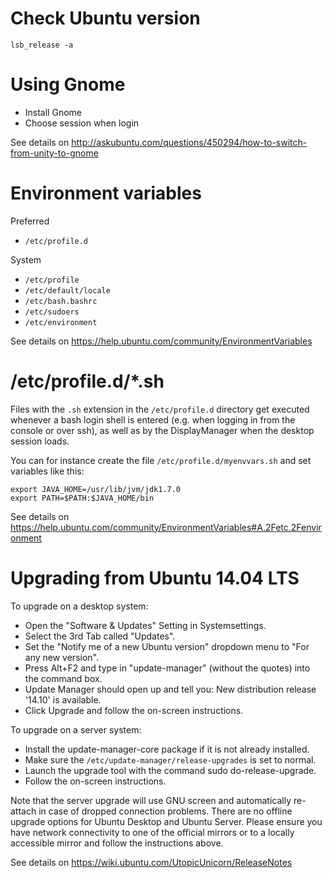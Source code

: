 # Check Ubuntu version

    lsb_release -a

# Using Gnome
	
* Install Gnome
* Choose session when login

See details on <http://askubuntu.com/questions/450294/how-to-switch-from-unity-to-gnome>

# Environment variables

Preferred

* `/etc/profile.d`
 
System

* `/etc/profile`
* `/etc/default/locale`
* `/etc/bash.bashrc`
* `/etc/sudoers`
* `/etc/environment`

See details on <https://help.ubuntu.com/community/EnvironmentVariables> 


# /etc/profile.d/*.sh

Files with the `.sh` extension in the `/etc/profile.d` directory get executed whenever a bash login shell is entered (e.g. when logging in from the console or over ssh), as well as by the DisplayManager when the desktop session loads. 

You can for instance create the file `/etc/profile.d/myenvvars.sh` and set variables like this: 

    export JAVA_HOME=/usr/lib/jvm/jdk1.7.0
    export PATH=$PATH:$JAVA_HOME/bin

See details on <https://help.ubuntu.com/community/EnvironmentVariables#A.2Fetc.2Fenvironment> 

# Upgrading from Ubuntu 14.04 LTS

To upgrade on a desktop system: 

* Open the "Software & Updates" Setting in Systemsettings. 
* Select the 3rd Tab called "Updates". 
* Set the "Notify me of a new Ubuntu version" dropdown menu to "For any new version". 
* Press Alt+F2 and type in "update-manager" (without the quotes) into the command box. 
* Update Manager should open up and tell you: New distribution release '14.10' is available. 
* Click Upgrade and follow the on-screen instructions.
 
To upgrade on a server system:
 
* Install the update-manager-core package if it is not already installed. 
* Make sure the `/etc/update-manager/release-upgrades` is set to normal. 
* Launch the upgrade tool with the command sudo do-release-upgrade. 
* Follow the on-screen instructions.
 
Note that the server upgrade will use GNU screen and automatically re-attach in case of dropped connection problems. 
There are no offline upgrade options for Ubuntu Desktop and Ubuntu Server. Please ensure you have network connectivity to one of the official mirrors or to a locally accessible mirror and follow the instructions above. 

See details on <https://wiki.ubuntu.com/UtopicUnicorn/ReleaseNotes> 

